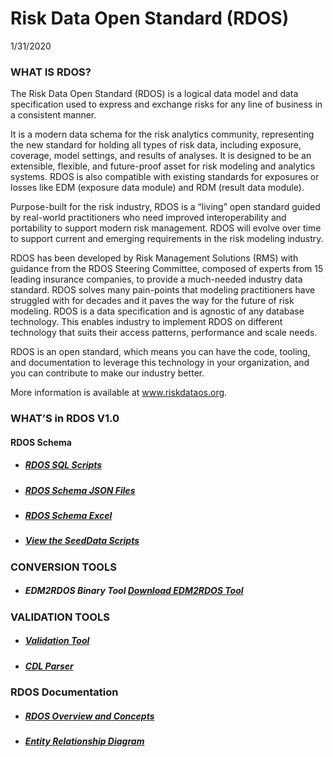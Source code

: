 # **Risk Data Open Standard (RDOS)**

1/31/2020
### **WHAT IS RDOS?**
The Risk Data Open Standard (RDOS) is a logical data model and data specification used to express and exchange risks for any line of business in a consistent manner. 

It is a modern data schema for the risk analytics community, representing the new standard for holding all types of risk data, including exposure, coverage, model settings, and results of analyses. It is designed to be an extensible, flexible,  and future-proof asset for risk modeling and analytics systems. RDOS is also compatible with existing standards for exposures or losses like EDM (exposure data module) and RDM (result data module).

Purpose-built for the risk industry, RDOS is a “living” open standard guided by real-world practitioners who need improved interoperability and portability to support modern risk management. RDOS will evolve over time to support current and emerging requirements in the risk modeling industry.

RDOS has been developed by Risk Management Solutions (RMS) with guidance from the RDOS Steering Committee, composed of experts from 15 leading insurance companies, to provide a much-needed industry data standard. RDOS solves many pain-points that modeling practitioners have struggled with for decades and it paves the way for the future of risk modeling. RDOS is a data specification and is agnostic of any database technology. This enables industry to implement RDOS on different technology that suits their access patterns, performance and scale needs.

RDOS is an open standard, which means you can have the code, tooling, and documentation to leverage this technology in your organization, and you can contribute to make our industry better.

More information is available at www.riskdataos.org. 
### **WHAT’S in RDOS V1.0**
#### RDOS Schema
- #####   **[RDOS SQL Scripts](https://github.com/RMS-open-standards/RDOS/blob/master/Schema/sql)** 
- #####  **[RDOS Schema JSON Files](https://github.com/RMS-open-standards/RDOS/tree/master/rdos-validation-tools/rdos-schema/src/main/resources)** 
- ##### **[RDOS Schema Excel](https://github.com/RMS-open-standards/RDOS/blob/master/RDOS_Schema.xlsx)** 
- ##### **[View the SeedData Scripts](https://github.com/RMS-open-standards/RDOS/blob/master/Schema/sql/ReferenceTables-SeedData/)** 
### **CONVERSION TOOLS**
- ##### EDM2RDOS Binary Tool **[Download EDM2RDOS Tool](https://github.com/RMS-open-standards/RDOS/blob/master/rdos-conversion-tools/edm2rdo/README.md)** 
### **VALIDATION TOOLS**
- ##### **[Validation Tool](https://github.com/RMS-open-standards/RDOS/blob/master/rdos-validation-tools/rdo-validation-tool-java/README.md)**  
- ##### **[CDL Parser](https://github.com/RMS-open-standards/RDOS/blob/master/rdos-validation-tools/cdl-parser/README.md)**   
### **RDOS Documentation**
- ##### **[RDOS Overview and Concepts](https://github.com/RMS-open-standards/RDOS/blob/master/RDOS_Concepts_10.pdf)**    
- ##### **[Entity Relationship Diagram](https://github.com/RMS-open-standards/RDOS/blob/master/RDOS_ERD_10.pdf)**   



